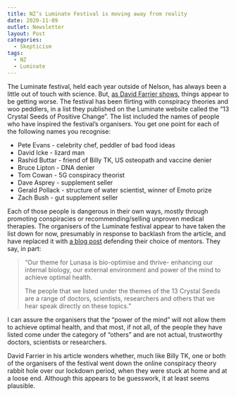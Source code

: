 ```yaml
---
title: NZ’s Luminate Festival is moving away from reality
date: 2020-11-09
outlet: Newsletter
layout: Post
categories:
  - Skepticism
tags:
  - NZ
  - Luminate
---
```



The Luminate festival, held each year outside of Nelson, has always been a little out of touch with science. But, [as David Farrier shows](https://www.webworm.co/p/kiwi-wellness-festival-gets-red-pilled), things appear to be getting worse. The festival has been flirting with conspiracy theories and woo peddlers, in a list they published on the Luminate website called the “13 Crystal Seeds of Positive Change”. The list included the names of people who have inspired the festival’s organisers. You get one point for each of the following names you recognise:

<!-- more -->

- Pete Evans - celebrity chef, peddler of bad food ideas
- David Icke - lizard man
- Rashid Buttar - friend of Billy TK, US osteopath and vaccine denier
- Bruce Lipton - DNA denier
- Tom Cowan - 5G conspiracy theorist
- Dave Asprey - supplement seller
- Gerald Pollack - structure of water scientist, winner of Emoto prize
- Zach Bush - gut supplement seller

Each of those people is dangerous in their own ways, mostly through promoting conspiracies or recommending/selling unproven medical therapies. The organisers of the Luminate festival appear to have taken the list down for now, presumably in response to backlash from the article, and have replaced it with [a blog post](https://www.luminatefestival.co.nz/inspiring-articles-and-videos/shining-a-light-on-13-crystal-seeds-of-positive-change/) defending their choice of mentors. They say, in part:

> “Our theme for Lunasa is bio-optimise and thrive- enhancing our internal biology, our external environment and power of the mind to achieve optimal health.
>
> The people that we listed under the themes of the 13 Crystal Seeds are a range of doctors, scientists, researchers and others that we hear speak directly on these topics.”

I can assure the organisers that the “power of the mind” will not allow them to achieve optimal health, and that most, if not all, of the people they have listed come under the category of “others” and are not actual, trustworthy doctors, scientists or researchers.

David Farrier in his article wonders whether, much like Billy TK, one or both of the organisers of the festival went down the online conspiracy theory rabbit hole over our lockdown period, when they were stuck at home and at a loose end. Although this appears to be guesswork, it at least seems plausible.
